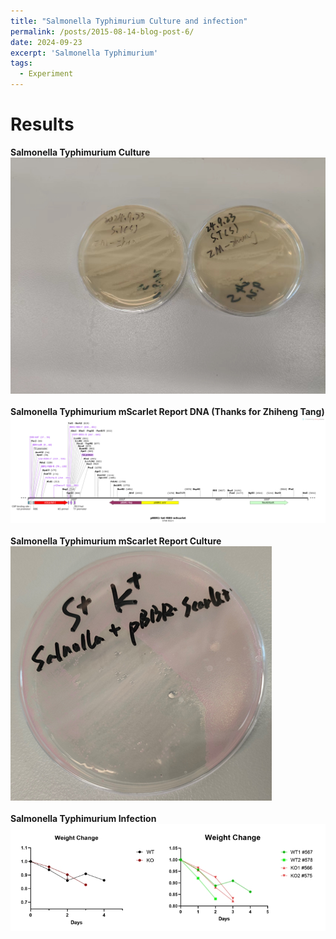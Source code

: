 ```yaml
---
title: "Salmonella Typhimurium Culture and infection"
permalink: /posts/2015-08-14-blog-post-6/
date: 2024-09-23
excerpt: 'Salmonella Typhimurium'
tags:
  - Experiment
---
```


Results
======
**Salmonella Typhimurium Culture**<img src="/images/Salmonella_Typhimurium_Culture/S.T_culture.jpg"><br/>
<br/>
**Salmonella Typhimurium mScarlet Report DNA (Thanks for Zhiheng Tang)**<img src="/images/Salmonella_Typhimurium_Culture/STREPORT.png"><br/>
<br/>
**Salmonella Typhimurium mScarlet Report Culture**<img src="/images/Salmonella_Typhimurium_Culture/S.T_Report.png"><br/>
<br/>
**Salmonella Typhimurium Infection**<img src="/images/Salmonella_Typhimurium_Culture/ST_IL18.png"><br/>
